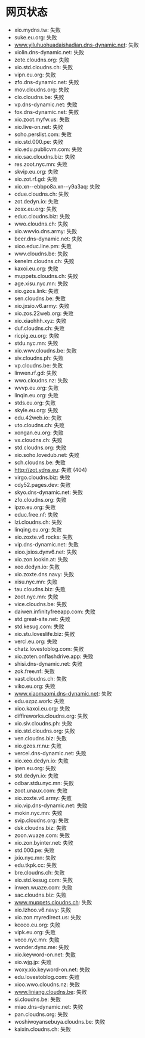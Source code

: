 # 网页状态
- xio.mydns.tw: 失败
- suke.eu.org: 失败
- www.yiluhuohuadaishadian.dns-dynamic.net: 失败
- xiolin.dns-dynamic.net: 失败
- zote.cloudns.org: 失败
- xio.std.cloudns.ch: 失败
- vipn.eu.org: 失败
- zfo.dns-dynamic.net: 失败
- mov.cloudns.org: 失败
- clo.cloudns.be: 失败
- vp.dns-dynamic.net: 失败
- fox.dns-dynamic.net: 失败
- xio.zoot.myfw.us: 失败
- xio.live-on.net: 失败
- soho.perslist.com: 失败
- xio.std.000.pe: 失败
- xio.edu.publicvm.com: 失败
- xio.sac.cloudns.biz: 失败
- res.zoot.nyc.mn: 失败
- skvip.eu.org: 失败
- xio.zot.rf.gd: 失败
- xio.xn--ebbpo8a.xn--y9a3aq: 失败
- cdue.cloudns.ch: 失败
- zot.dedyn.io: 失败
- zosx.eu.org: 失败
- educ.cloudns.biz: 失败
- wwo.cloudns.ch: 失败
- xio.wwvio.dns.army: 失败
- beer.dns-dynamic.net: 失败
- xioo.educ.line.pm: 失败
- wwv.cloudns.be: 失败
- kenelm.cloudns.ch: 失败
- kaxoi.eu.org: 失败
- muppets.cloudns.ch: 失败
- age.xisu.nyc.mn: 失败
- xio.gzos.link: 失败
- sen.cloudns.be: 失败
- xio.jxsio.v6.army: 失败
- xio.zos.22web.org: 失败
- xio.xiaohhh.xyz: 失败
- duf.cloudns.ch: 失败
- ricpig.eu.org: 失败
- stdu.nyc.mn: 失败
- xio.wwv.cloudns.be: 失败
- siv.cloudns.ph: 失败
- vp.cloudns.be: 失败
- linwen.rf.gd: 失败
- wwo.cloudns.nz: 失败
- wvvp.eu.org: 失败
- linqin.eu.org: 失败
- stds.eu.org: 失败
- skyle.eu.org: 失败
- edu.42web.io: 失败
- uto.cloudns.ch: 失败
- xongan.eu.org: 失败
- vx.cloudns.ch: 失败
- std.cloudns.org: 失败
- xio.soho.lovedub.net: 失败
- sch.cloudns.be: 失败
- http://zot.ydns.eu: 失败 (404)
- virgo.cloudns.biz: 失败
- cdy52.pages.dev: 失败
- skyo.dns-dynamic.net: 失败
- zfo.cloudns.org: 失败
- ipzo.eu.org: 失败
- educ.free.nf: 失败
- lzi.cloudns.ch: 失败
- linqing.eu.org: 失败
- xio.zoxte.v6.rocks: 失败
- vip.dns-dynamic.net: 失败
- xioo.jxios.dynv6.net: 失败
- xio.zon.lookin.at: 失败
- xeo.dedyn.io: 失败
- xio.zoxte.dns.navy: 失败
- xisu.nyc.mn: 失败
- tau.cloudns.biz: 失败
- zoot.nyc.mn: 失败
- vice.cloudns.be: 失败
- daiwen.infinityfreeapp.com: 失败
- std.great-site.net: 失败
- std.kesug.com: 失败
- xio.stu.loveslife.biz: 失败
- vercl.eu.org: 失败
- chatz.lovestoblog.com: 失败
- xio.zoten.onflashdrive.app: 失败
- shisi.dns-dynamic.net: 失败
- zok.free.nf: 失败
- vast.cloudns.ch: 失败
- viko.eu.org: 失败
- www.xiaomaomi.dns-dynamic.net: 失败
- edu.ezpz.work: 失败
- xioo.kaxoi.eu.org: 失败
- diffireworks.cloudns.org: 失败
- xio.siv.cloudns.ph: 失败
- xio.std.cloudns.org: 失败
- ven.cloudns.biz: 失败
- xio.gzos.rr.nu: 失败
- vercel.dns-dynamic.net: 失败
- xio.xeo.dedyn.io: 失败
- ipen.eu.org: 失败
- std.dedyn.io: 失败
- odbar.stdu.nyc.mn: 失败
- zoot.unaux.com: 失败
- xio.zoxte.v6.army: 失败
- xio.vip.dns-dynamic.net: 失败
- mokin.nyc.mn: 失败
- svip.cloudns.org: 失败
- dsk.cloudns.biz: 失败
- zoon.wuaze.com: 失败
- xio.zon.byinter.net: 失败
- std.000.pe: 失败
- jxio.nyc.mn: 失败
- edu.tkpk.cc: 失败
- bre.cloudns.ch: 失败
- xio.std.kesug.com: 失败
- inwen.wuaze.com: 失败
- sac.cloudns.biz: 失败
- www.muppets.cloudns.ch: 失败
- xio.lzhoo.v6.navy: 失败
- xio.zon.myredirect.us: 失败
- kcoco.eu.org: 失败
- vipk.eu.org: 失败
- veco.nyc.mn: 失败
- wonder.dynx.me: 失败
- xio.keyword-on.net: 失败
- xio.wjg.jp: 失败
- woxy.xio.keyword-on.net: 失败
- edu.lovestoblog.com: 失败
- xioo.wwo.cloudns.nz: 失败
- www.liniang.cloudns.be: 失败
- si.cloudns.be: 失败
- miao.dns-dynamic.net: 失败
- pan.cloudns.org: 失败
- woshiwoyansebuya.cloudns.be: 失败
- kaixin.cloudns.ch: 失败
